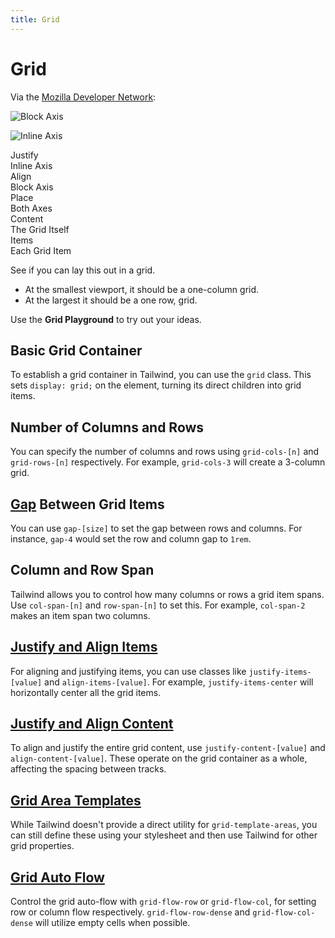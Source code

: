 ```yaml
---
title: Grid
---
```


# Grid

<script lang="ts">
  import { Playground } from '$components';
</script>

Via the [Mozilla Developer Network](https://developer.mozilla.org/en-US/docs/Web/CSS/CSS_grid_layout/Box_alignment_in_grid_layout):

![Block Axis](https://developer.mozilla.org/en-US/docs/Web/CSS/CSS_grid_layout/Box_alignment_in_grid_layout/block_axis.png)

![Inline Axis](https://developer.mozilla.org/en-US/docs/Web/CSS/CSS_grid_layout/Box_alignment_in_grid_layout/7_inline_axis.png)

<div class="grid grid-cols-2 gap-x-2 gap-y-4 my-8">
  <div class="rounded bg-slate-50 border-2 border-slate-100 bg-gradient-to-r from-cyan-500 to-pink-500 bg-clip-text text-transparent font-bold text-3xl p-8">Justify</div>
  <div class="rounded bg-slate-50 border-2 border-slate-100 text-2xl p-8">Inline Axis</div>
  <div class="rounded bg-slate-50 border-2 border-slate-100 bg-gradient-to-r from-cyan-500 to-pink-500 bg-clip-text text-transparent font-bold text-3xl p-8">Align</div>
  <div class="rounded bg-slate-50 border-2 border-slate-100 text-2xl p-8">Block Axis</div>
  <div class="rounded bg-slate-50 border-2 border-slate-100 bg-gradient-to-r from-cyan-500 to-pink-500 bg-clip-text text-transparent font-bold text-3xl p-8">Place</div>
  <div class="rounded bg-slate-50 border-2 border-slate-100 text-2xl p-8">Both Axes</div>
  <div class="rounded bg-slate-50 border-2 border-slate-100 bg-gradient-to-r from-cyan-500 to-pink-500 bg-clip-text text-transparent font-bold text-3xl p-8">Content</div>
  <div class="rounded bg-slate-50 border-2 border-slate-100 text-2xl p-8">The Grid Itself</div>
  <div class="rounded bg-slate-50 border-2 border-slate-100 bg-gradient-to-r from-cyan-500 to-pink-500 bg-clip-text text-transparent font-bold text-3xl p-8">Items</div>
  <div class="rounded bg-slate-50 border-2 border-slate-100 text-2xl p-8">Each Grid Item</div>
</div>

See if you can lay this out in a grid.

- At the smallest viewport, it should be a one-column grid.
- At the largest it should be a one row, grid.

Use the **Grid Playground** to try out your ideas.

<Playground id="TZ8hb0wpQ1" title="A Grid Exercise" />

## Basic Grid Container

To establish a grid container in Tailwind, you can use the `grid` class. This sets `display: grid;` on the element, turning its direct children into grid items.

## Number of Columns and Rows

You can specify the number of columns and rows using `grid-cols-[n]` and `grid-rows-[n]` respectively. For example, `grid-cols-3` will create a 3-column grid.

## [Gap](./gap.md) Between Grid Items

You can use `gap-[size]` to set the gap between rows and columns. For instance, `gap-4` would set the row and column gap to `1rem`.

## Column and Row Span

Tailwind allows you to control how many columns or rows a grid item spans. Use `col-span-[n]` and `row-span-[n]` to set this. For example, `col-span-2` makes an item span two columns.

## [Justify and Align Items](./grid-justify-align-items.md)

For aligning and justifying items, you can use classes like `justify-items-[value]` and `align-items-[value]`. For example, `justify-items-center` will horizontally center all the grid items.

## [Justify and Align Content](./grid-justify-align-content.md)

To align and justify the entire grid content, use `justify-content-[value]` and `align-content-[value]`. These operate on the grid container as a whole, affecting the spacing between tracks.

## [Grid Area Templates](./grid-area-templates.md)

While Tailwind doesn't provide a direct utility for `grid-template-areas`, you can still define these using your stylesheet and then use Tailwind for other grid properties.

## [Grid Auto Flow](./grid-auto-flow.md)

Control the grid auto-flow with `grid-flow-row` or `grid-flow-col`, for setting row or column flow respectively. `grid-flow-row-dense` and `grid-flow-col-dense` will utilize empty cells when possible.
